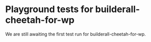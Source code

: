 # Playground tests for builderall-cheetah-for-wp
We are still awaiting the first test run for builderall-cheetah-for-wp.

